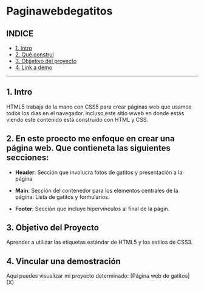 # Paginawebdegatitos
## **INDICE**

* [1. Intro](#)
* [2. Qué construí](#)
* [3. Objjetivo del proyecto](#)
* [4. Link a demo](#)

****

## 1. Intro
HTML5 trabaja de la mano con CSS5 para crear páginas web que usamos todos los días en el navegador. incluso,este sitio wweb en donde estás viendo este contenido está construido con HTML y CSS. 

## 2. En este proecto me enfoque en crear una página web. Que contieneta las siguientes secciones:


* **Header**: Sección que involucra fotos de gatitos y presentación a la página

* **Main**: Sección del contenedor para los elementos centrales de la página: Lista de gatitos y formularios.

* **Footer**: Sección que incluye hipervínculos al final de la págin.

## 3. Objetivo del Proyecto
Aprender a utilizar las etiquetas estándar de HTML5 y los estilos de CSS3.

## 4. Vincular una demostración
Aquí puedes visualizar  mi proyecto determinado: [Página web de gatitos] (X)
